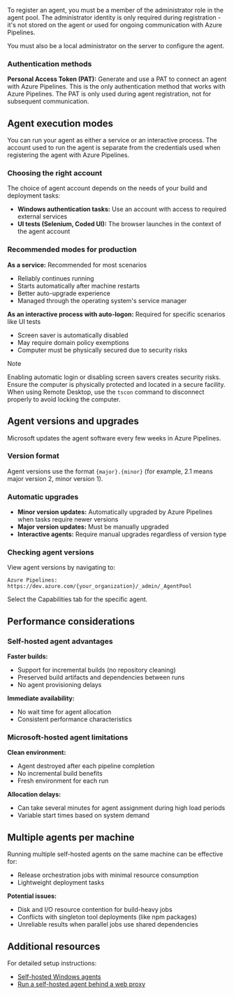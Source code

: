 To register an agent, you must be a member of the administrator role in the agent pool. The administrator identity is only required during registration - it's not stored on the agent or used for ongoing communication with Azure Pipelines.

You must also be a local administrator on the server to configure the agent.

### Authentication methods

**Personal Access Token (PAT):** Generate and use a PAT to connect an agent with Azure Pipelines. This is the only authentication method that works with Azure Pipelines. The PAT is only used during agent registration, not for subsequent communication.

## Agent execution modes

You can run your agent as either a service or an interactive process. The account used to run the agent is separate from the credentials used when registering the agent with Azure Pipelines.

### Choosing the right account

The choice of agent account depends on the needs of your build and deployment tasks:

- **Windows authentication tasks:** Use an account with access to required external services
- **UI tests (Selenium, Coded UI):** The browser launches in the context of the agent account

### Recommended modes for production

**As a service:** Recommended for most scenarios

- Reliably continues running
- Starts automatically after machine restarts
- Better auto-upgrade experience
- Managed through the operating system's service manager

**As an interactive process with auto-logon:** Required for specific scenarios like UI tests

- Screen saver is automatically disabled
- May require domain policy exemptions
- Computer must be physically secured due to security risks

> [!NOTE]
> Enabling automatic login or disabling screen savers creates security risks. Ensure the computer is physically protected and located in a secure facility. When using Remote Desktop, use the `tscon` command to disconnect properly to avoid locking the computer.

## Agent versions and upgrades

Microsoft updates the agent software every few weeks in Azure Pipelines.

### Version format

Agent versions use the format `{major}.{minor}` (for example, 2.1 means major version 2, minor version 1).

### Automatic upgrades

- **Minor version updates:** Automatically upgraded by Azure Pipelines when tasks require newer versions
- **Major version updates:** Must be manually upgraded
- **Interactive agents:** Require manual upgrades regardless of version type

### Checking agent versions

View agent versions by navigating to:

```
Azure Pipelines: https://dev.azure.com/{your_organization}/_admin/_AgentPool
```

Select the Capabilities tab for the specific agent.

## Performance considerations

### Self-hosted agent advantages

**Faster builds:**

- Support for incremental builds (no repository cleaning)
- Preserved build artifacts and dependencies between runs
- No agent provisioning delays

**Immediate availability:**

- No wait time for agent allocation
- Consistent performance characteristics

### Microsoft-hosted agent limitations

**Clean environment:**

- Agent destroyed after each pipeline completion
- No incremental build benefits
- Fresh environment for each run

**Allocation delays:**

- Can take several minutes for agent assignment during high load periods
- Variable start times based on system demand

## Multiple agents per machine

Running multiple self-hosted agents on the same machine can be effective for:

- Release orchestration jobs with minimal resource consumption
- Lightweight deployment tasks

**Potential issues:**

- Disk and I/O resource contention for build-heavy jobs
- Conflicts with singleton tool deployments (like npm packages)
- Unreliable results when parallel jobs use shared dependencies

## Additional resources

For detailed setup instructions:

- [Self-hosted Windows agents](/azure/devops/pipelines/agents/v2-windows)
- [Run a self-hosted agent behind a web proxy](/azure/devops/pipelines/agents/proxy)

